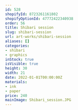 ```yaml
---
id: 528
shopifyId: 8723261161802
shopifyOptionId: 47772422340938
order: 56
title: Shibari session
slug: shibari-session
url: art-works/shibari-session
aliases: []
categories:
- shibari
- graphics
inStock: true
isVisible: true
height: 30
width: 21
date: 2022-01-01T00:00:00Z
materials:
- ink
- paper
price: 240
mainImage: Shibari_session.JPG
---
```

